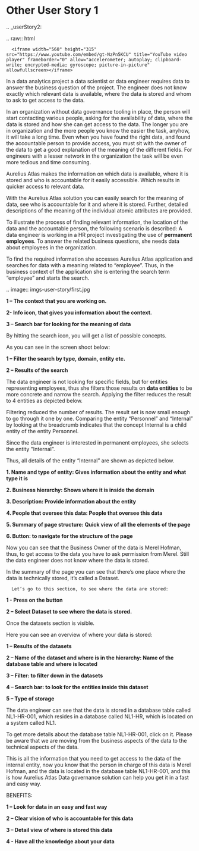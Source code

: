 Other User Story 1
==================
.. _userStory2:


.. raw:: html

      <iframe width="560" height="315" src="https://www.youtube.com/embed/gt-NzPn5KCU" title="YouTube video player" frameborder="0" allow="accelerometer; autoplay; clipboard-write; encrypted-media; gyroscope; picture-in-picture" allowfullscreen></iframe>



In a data analytics project a data scientist or data engineer
requires data to answer the business question of the project. The
engineer does not know exactly which relevant data is available, where
the data is stored and whom to ask to get access to the data.

In an organization without data governance tooling in place, the person
will start contacting various people, asking for the availability of
data, where the data is stored and how she can get access to the data.
The longer you are in organization and the more people you know the
easier the task, anyhow, it will take a long time. Even when you have
found the right data, and found the accountable person to provide
access, you must sit with the owner of the data to get a good
explanation of the meaning of the different fields. For engineers with a
lesser network in the organization the task will be even more tedious
and time consuming.

Aurelius Atlas makes the information on which data is available, where
it is stored and who is accountable for it easily accessible. Which
results in quicker access to relevant data.

With the Aurelius Atlas solution you can easily search for the meaning
of data, see who is accountable for it and where it is stored. Further,
detailed descriptions of the meaning of the individual atomic attributes
are provided.

To illustrate the process of finding relevant information, the location
of the data and the accountable person, the following scenario is
described: A data engineer is working in a HR project investigating the
use of **permanent employees**. To answer the related business
questions, she needs data about employees in the organization.

To find the required information she accesses Aurelius Atlas application
and searches for data with a meaning related to “employee”. Thus, in the
business context of the application she is entering the search term
“employee” and starts the search.


.. image:: imgs-user-story/first.jpg 



**1 – The context that you are working on.**

**2- Info icon, that gives you information about the context.**

**3 – Search bar for looking for the meaning of data**


By hitting the search icon, you will get a list of possible concepts.

As you can see in the screen shoot below:



**1 – Filter the search by type, domain, entity etc.**

**2 – Results of the search**

   The data engineer is not looking for specific fields, but for
   entities representing employees, thus she filters those results on
   **data entities** to be more concrete and narrow the search. Applying
   the filter reduces the result to 4 entities as depicted below.




   Filtering reduced the number of results. The result set is now small
   enough to go through it one by one. Comparing the entity “Personnel”
   and “Internal” by looking at the breadcrumb indicates that the
   concept Internal is a child entity of the entity Personnel.



   Since the data engineer is interested in permanent employees, she
   selects the entity "Internal”.

   Thus, all details of the entity “Internal” are shown as depicted
   below.


**1. Name and type of entity: Gives information about the entity and what type it is**

**2. Business hierarchy: Shows where it is inside the domain**

**3. Description: Provide information about the entity**

**4. People that oversee this data: People that oversee this data**

**5. Summary of page structure: Quick view of all the elements of the page**

**6. Button: to navigate for the structure of the page**

   Now you can see that the Business Owner of the data is Merel Hofman,
   thus, to get access to the data you have to ask permission from
   Merel. Still the data engineer does not know where the data is
   stored.

   In the summary of the page you can see that there’s one place where
   the data is technically stored, it’s called a Dataset.



      Let’s go to this section, to see where the data are stored:

**1 - Press on the button**

**2 – Select Dataset to see where the data is stored.**





Once the datasets section is visible.

Here you can see an overview of where your data is stored:

**1 – Results of the datasets**

**2 – Name of the dataset and where is in the hierarchy: Name of the database table and where is located**

**3 – Filter: to filter down in the datasets**

**4 – Search bar: to look for the entities inside this dataset**

**5 – Type of storage**

The data engineer can see that the data is stored in a database table
called NL1-HR-001, which resides in a database called NL1-HR, which is
located on a system called NL1.

To get more details about the database table NL1-HR-001, click on it.
Please be aware that we are moving from the business aspects of the data
to the technical aspects of the data.




This is all the information that you need to get access to the data of
the internal entity, now you know that the person in charge of this data
is Merel Hofman, and the data is located in the database table
NL1-HR-001, and this is how Aurelius Atlas Data governance solution can
help you get it in a fast and easy way.

BENEFITS: 


**1 – Look for data in an easy and fast way**

**2 – Clear vision of who is accountable for this data**

**3 – Detail view of where is stored this data**

**4 - Have all the knowledge about your data**
